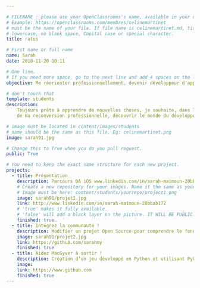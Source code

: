```yaml
---

# FILENAME : please use your OpenClassrooms's name, available in your url.
# Example: https://openclassrooms.com/membres/celinemartinet
# must be the name of your file. If file name is celinemartinet.md, title is celinemartinet.
# lowercase, no blank space, Capital case or special character.
title: ratus

# First name or full name
name: Sarah
date: 2018-11-20 10:11

# One line.
# If you need more space, go to the next line and add 4 spaces on the left, as in 'description'.
objective: Me réorienter professionnellement, devenir développeur d'application.

# don't touch that
template: students
description:
    Toujours prête à apprendre de nouvelles choses, je souhaite, dans le cadre 
    de ma reconversion professionnelle, découvrir le monde du développement         d'application afin d'en faire mon métier.

# image must be located in content/images/students
# name should be the same as this file. Eg: celinemartinet.png
image: sarah91.jpg

# Change this to True when you do you pull request.
public: True

# You need to keep the exact same structure for each new project.
projects:
  - title: Présentation 
    description: Parcours DA iOS www.linkedin.com/in/sarah-maimoun-20bbab172
    # Create a new repository for your images. Name it the same as your nickname and profile picture.
    # Image must be here: content/students/yourrepo/project1.png
    image: sarah91/projet1.jpg 
    link: http://www.linkedin.com/in/sarah-maimoun-20bbab172
    # 'true' makes it fully available.
    # 'false' will add a black layer on the picture. IT WILL BE PUBLIC!
    finished: true
  - title: Intégrez la communauté !
    description: Modifier un projet Open Source pour comprendre le fonctionnement de Git, de Github et des pull requests. 
    image: sarah91/projet2.jpg
    link: https://github.com/sarahmy
    finished: true
  - title: Aidez MacGyver à sortir !
    description: Création d’un jeu développé en Python et utilisant PyGame.
    image: 
    link: https://www.github.com
    finished: true
---
```

